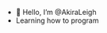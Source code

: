 - 👋 Hello, I’m @AkiraLeigh
- Learning how to program
<!---
AkiraLeigh/AkiraLeigh is a ✨ special ✨ repository because its `README.md` (this file) appears on your GitHub profile.
You can click the Preview link to take a look at your changes.
--->
